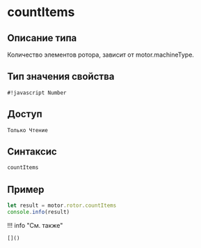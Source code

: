 # countItems

## Описание типа
Количество элементов ротора, зависит от motor.machineType.

## Тип значения свойства
`#!javascript Number`

## Доступ
`Только Чтение`

## Синтаксис
```javascript
countItems
```

## Пример
```javascript linenums="1"
let result = motor.rotor.countItems
console.info(result)
```

!!! info "См. также"

    []()

